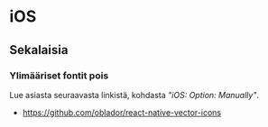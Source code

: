 # iOS

## Sekalaisia

### Ylimääriset fontit pois

Lue asiasta seuraavasta linkistä, kohdasta _"iOS: Option: Manually"_.

- https://github.com/oblador/react-native-vector-icons
